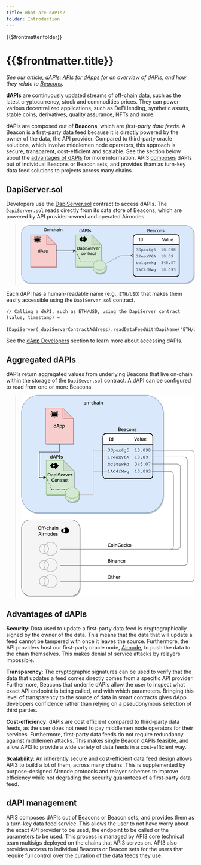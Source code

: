```yaml
---
title: What are dAPIs?
folder: Introduction
---
```


<TitleSpan>{{$frontmatter.folder}}</TitleSpan>

# {{$frontmatter.title}}

<VersionWarning/>

<TocHeader />
<TOC class="table-of-contents" :include-level="[2,3]" />

_See our article,
[dAPIs: APIs for dApps](https://medium.com/api3/dapis-apis-for-dapps-53b83f8d2493)
for an overview of dAPIs, and how they relate to
[Beacons](https://medium.com/api3/beacons-building-blocks-for-web3-data-connectivity-df6ad3eb5763)._

**dAPIs** are continuously updated streams of off-chain data, such as the latest
cryptocurrency, stock and commodities prices. They can power various
decentralized applications, such as DeFi lending, synthetic assets, stable
coins, derivatives, quality assurance, NFTs and more.

dAPIs are composed out of **Beacons**, which are _first-party data feeds_. A
Beacon is a first-party data feed because it is directly powered by the owner of
the data, the API provider. Compared to third-party oracle solutions, which
involve middlemen node operators, this approach is secure, transparent,
cost-efficient and scalable. See the section below about the
[advantages of dAPIs](#advantages-of-dapis) for more information. API3
[composes](#dapi-management) dAPIs out of individual Beacons or Beacon sets, and
provides tham as turn-key data feed solutions to projects across many chains.

## DapiServer.sol

Developers use the
[DapiServer.sol](https://github.com/api3dao/airnode-protocol-v1/blob/main/contracts/dapis/DapiServer.sol)
contract to access dAPIs. The `DapiServer.sol` reads directly from its data
store of Beacons, which are powered by API provider-owned and operated Airnodes.

> <img src="./assets/images/dapp-beacon.png" width="550px"/>

Each dAPI has a human-readable name (e.g., `ETH/USD`) that makes them easily
accessible using the `DapiServer.sol` contract.

```solidity
// Calling a dAPI, such as ETH/USD, using the DapiServer contract
(value, timestamp) =
  IDapiServer(_dapiServerContractAddress).readDataFeedWithDapiName("ETH/USD");
```

See the [dApp Developers](./developers/) section to learn more about accessing
dAPIs.

## Aggregated dAPIs

dAPIs return aggregated values from underlying Beacons that live on-chain within
the storage of the `DapiSever.sol` contract. A dAPI can be configured to read
from one or more Beacons.

> <img src="./assets/images/dapi-beacons.png" width="550px"/>

## Advantages of dAPIs

**Security**: Data used to update a first-party data feed is cryptographically
signed by the owner of the data. This means that the data that will update a
feed cannot be tampered with once it leaves the source. Furthermore, the API
providers host our first-party oracle node, [Airnode](../airnode/), to push the
data to the chain themselves. This makes denial of service attacks by relayers
impossible.

**Transparency**: The cryptographic signatures can be used to verify that the
data that updates a feed comes directly comes from a specific API provider.
Furthermore, Beacons that underlie dAPIs allow the user to inspect what exact
API endpoint is being called, and with which parameters. Bringing this level of
transparency to the source of data in smart contracts gives dApp developers
confidence rather than relying on a pseudonymous selection of third parties.

**Cost-efficiency**: dAPIs are cost efficient compared to third-party data
feeds, as the user does not need to pay middlemen node operators for their
services. Furthermore, first-party data feeds do not require redundancy against
middlemen attacks. This makes single Beacon dAPIs feasible, and allow API3 to
provide a wide variety of data feeds in a cost-efficient way.

**Scalability**: An inherently secure and cost-efficient data feed design allows
API3 to build a lot of them, across many chains. This is supplemented by
purpose-designed Airnode protocols and relayer schemes to improve efficiency
while not degrading the security guarantees of a first-party data feed.

## dAPI management

API3 composes dAPIs out of Beacons or Beacon sets, and provides them as a
turn-key data feed service. This allows the user to not have worry about the
exact API provider to be used, the endpoint to be called or the parameters to be
used. This process is managed by API3 core technical team multisigs deployed on
the chains that API3 serves on. API3 also provides access to individual Beacons
or Beacon sets for the users that require full control over the curation of the
data feeds they use.
